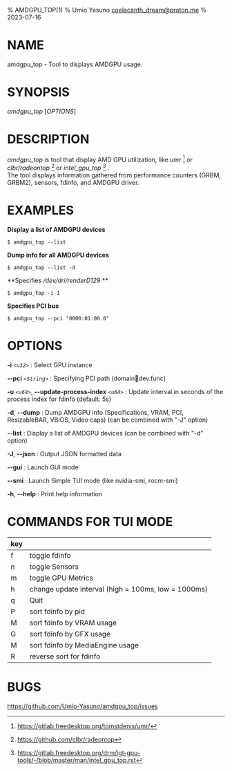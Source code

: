 % AMDGPU_TOP(1)
% Umio Yasuno <coelacanth_dream@proton.me>
% 2023-07-16

<!-- $ pandoc docs/man.amdgpu_top.md -s -t man -o docs/amdgpu_top.1 -->

# NAME

amdgpu_top - Tool to displays AMDGPU usage.

# SYNOPSIS

*amdgpu_top* [*OPTIONS*]

# DESCRIPTION

*amdgpu_top* is tool that display AMD GPU utilization, like *umr* [^1] or *clbr/radeontop* [^2]  or *intel_gpu_top* [^3] .  
The tool displays information gathered from performance counters (GRBM, GRBM2), sensors, fdinfo, and AMDGPU driver.

[^1]: <https://gitlab.freedesktop.org/tomstdenis/umr/>
[^2]: <https://github.com/clbr/radeontop>
[^3]: <https://gitlab.freedesktop.org/drm/igt-gpu-tools/-/blob/master/man/intel_gpu_top.rst>

# EXAMPLES
**Display a list of AMDGPU devices**

    $ amdgpu_top --list

**Dump info for all AMDGPU devices**

    $ amdgpu_top --list -d

**Specifies */dev/dri/renderD129* **

    $ amdgpu_top -i 1

**Specifies PCI bus**

    $ amdgpu_top --pci "0000:01:00.0"

# OPTIONS
**\-i** *`<u32>`*
:   Select GPU instance

**\-\-pci** *`<String>`*
:   Specifying PCI path (domain:bus:dev.func)

**-u** *`<u64>`*, **--update-process-index** *`<u64>`*
: Update interval in seconds of the process index for fdinfo (default: 5s)

**\-d**, **\-\-dump**
:   Dump AMDGPU info (Specifications, VRAM, PCI, ResizableBAR, VBIOS, Video caps) (can be combined with "-J" option)

**\-\-list**
:   Display a list of AMDGPU devices (can be combined with "-d" option)

**\-J**, **\-\-json**
:   Output JSON formatted data

**\-\-gui**
:   Launch GUI mode

**\-\-smi**
:   Launch Simple TUI mode (like nvidia-smi, rocm-smi)

**\-h**, **\-\-help**
:   Print help information

# COMMANDS FOR TUI MODE
| key |                                     |
| :-- | :---------------------------------- |
| f   | toggle fdinfo                       |
| n   | toggle Sensors                      |
| m   | toggle GPU Metrics                  |
| h   | change update interval (high = 100ms, low = 1000ms) |
| q   | Quit                                |
| P   | sort fdinfo by pid                  |
| M   | sort fdinfo by VRAM usage           |
| G   | sort fdinfo by GFX usage            |
| M   | sort fdinfo by MediaEngine usage    |
| R   | reverse sort for fdinfo             |

# BUGS
<https://github.com/Umio-Yasuno/amdgpu_top/issues>
